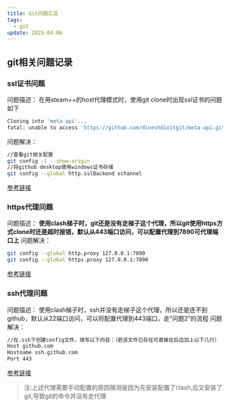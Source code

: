 ```yaml
---
title: Git问题汇总
tags:
  - git
update: 2025-04-06
---
```

## git相关问题记录
### ssl证书问题
问题描述：
在用steam++的host代理模式时，使用git clone时出现ssl证书的问题如下
```bash
Cloning into 'meta-api'...
fatal: unable to access 'https://github.com/dineshdixitgit/meta-api.git/': SSL certificate problem: unable to get local issuer certificate
```
问题解决：
```bash
//查看git相关配置
git config -l --show-origin
//将github desktop使用windows证书存储
git config --global http.sslBackend schannel
```
[参考链接](https://github.com/desktop/desktop/issues/9293)
### https代理问题
问题描述：
**使用clash梯子时，git还是没有走梯子这个代理，所以git使用https方式clone时还是超时报错，默认从443端口访问，可以配置代理到7890可代理端口上**
问题解决：
```bash
git config --global http.proxy 127.0.0.1:7890
git config --global https.proxy 127.0.0.1:7890
```
[参考链接](https://blog.csdn.net/zpf1813763637/article/details/128340109)
### ssh代理问题
问题描述：
使用clash梯子时，ssh并没有走梯子这个代理，所以还是连不到github，默认从22端口访问，可以将配置代理到443端口，走“问题2”的流程
问题解决：
```bash
//在.ssh下创建config文件，填写以下内容：（若该文件已存在可直接在后边加上以下几行）
Host github.com
Hostname ssh.github.com
Port 443
```
[参考链接](https://gist.github.com/Tamal/1cc77f88ef3e900aeae65f0e5e504794)
> 注:上述代理需要手动配置的原因猜测是因为先安装配置了clash,后又安装了git,导致git的命令并没有走代理